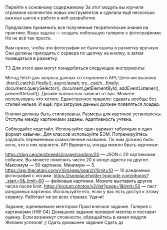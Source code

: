 Перейти к основному содержимому
За этот модуль вы изучили огромное количество новых инструментов и сделали ещё несколько важных шагов к работе в веб-разработке.

Предлагаем применить все полученные теоретические знания на практике. Ваша задача — создать небольшую галерею с фотографиями. Но не всё так просто.

Вам нужно, чтобы эти фотографии не были вшиты в разметку вручную. Они должны приходить с сервера по щелчку на кнопку, а затем помещаться в разметку.

ТЗ
Для этого вам могут понадобиться следующие инструменты:

Метод fetch для запроса данных со стороннего API;
Цепочки вызовов .then().catch().finally();
async/await;
try…catch…finally;
document.querySelector(), document.getElementById;
addEventListener(), preventDefault().
Дизайн полностью зависит от вас. Можете использовать что хотите. Единственное правило: сдавать вообще без стилей нельзя. И ещё: при загрузке данных должен появляться лоадер.

Кнопки должны быть стилизованы. Размеры для картинок установлены. Отступы между картинками заданы. Адаптивность учтена.

Соблюдайте кодстайл. Используйте один вариант табуляции и один формат кавычек.
Для классов используйте БЭМ.
Потренируйтесь задавать переменным осмысленные названия. По ним должно быть ясно, что в них хранится.
API
Варианты, откуда можно брать картинки:

https://dog.ceo/api/breeds/image/random/20 — JSON с 20 картинками собачек. Вы можете поменять число 20 в конце адреса на другое. Максимум — 50 картинок. Минимум — 5.
https://api.thecatapi.com/v1/images/search?limit=10 — 10 рандомных фотографий с котами.
https://jsonplaceholder.typicode.com/photos?_start=0&_limit=60 — фейковые картинки. Можете выставить другие числа после limit.
https://picsum.photos/v2/list?page=1&limit=50 — лист рандомных картинок. Используйте его, если у вас есть доступ к этому сервису. Работает не во всех странах.
Удачи!

Задание, оцениваемое ментором
Практическое задание. Галерея с картинками (HW-04)
Домашнее задание проверит ментор и поставит оценку. Если возникнут сложности, обращайтесь в канал модуля. Желаем успехов! ;)
Сдать домашнее задание
Сдать дз
